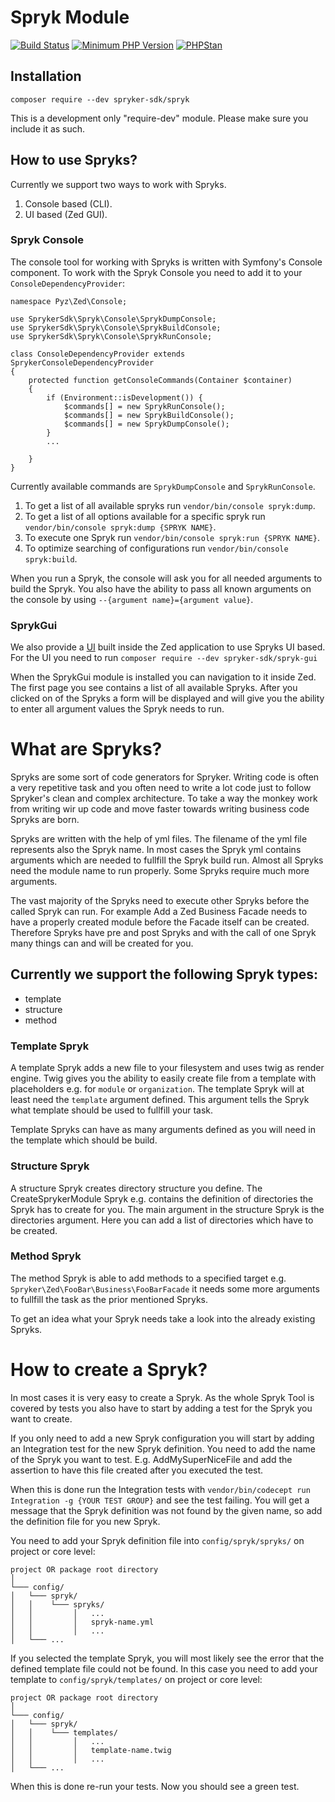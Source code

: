 # Spryk Module

[![Build Status](https://travis-ci.org/spryker-sdk/spryk.svg?branch=master)](https://travis-ci.org/spryker-sdk/spryk)
[![Minimum PHP Version](https://img.shields.io/badge/php-%3E%3D%207.2-8892BF.svg)](https://php.net/)
[![PHPStan](https://img.shields.io/badge/PHPStan-enabled-brightgreen.svg?style=flat)](https://github.com/phpstan/phpstan)

## Installation

```
composer require --dev spryker-sdk/spryk
```

This is a development only "require-dev" module. Please make sure you include it as such.

## How to use Spryks?

Currently we support two ways to work with Spryks.

1. Console based (CLI).
2. UI based (Zed GUI).

### Spryk Console

The console tool for working with Spryks is written with Symfony's Console component. To work with the Spryk Console you need to add it to your `ConsoleDependencyProvider`:

```
namespace Pyz\Zed\Console;

use SprykerSdk\Spryk\Console\SprykDumpConsole;
use SprykerSdk\Spryk\Console\SprykBuildConsole;
use SprykerSdk\Spryk\Console\SprykRunConsole;
 
class ConsoleDependencyProvider extends SprykerConsoleDependencyProvider
{
    protected function getConsoleCommands(Container $container)
    {
        if (Environment::isDevelopment()) {
            $commands[] = new SprykRunConsole();
            $commands[] = new SprykBuildConsole();
            $commands[] = new SprykDumpConsole();
        }
        ...
 
    }
}
```

Currently available commands are `SprykDumpConsole` and `SprykRunConsole`. 

1. To get a list of all available spryks run `vendor/bin/console spryk:dump`. 
2. To get a list of all options available for a specific spryk run `vendor/bin/console spryk:dump {SPRYK NAME}`. 
3. To execute one Spryk run `vendor/bin/console spryk:run {SPRYK NAME}`.
4. To optimize searching of configurations run `vendor/bin/console spryk:build`.

When you run a Spryk, the console will ask you for all needed arguments to build the Spryk. You also have the ability to pass all known arguments on the console by using `--{argument name}={argument value}`.


### SprykGui

We also provide a [UI](https://github.com/spryker-sdk/spryk-gui) built inside the Zed application to use Spryks UI based. For the UI you need to run `composer require --dev spryker-sdk/spryk-gui`

When the SprykGui module is installed you can navigation to it inside Zed. The first page you see contains a list of all available Spryks. After you clicked on of the Spryks a form will be displayed and will give you the ability to enter all argument values the Spryk needs to run.

# What are Spryks?

Spryks are some sort of code generators for Spryker. Writing code is often a very repetitive task and you often need to write a lot code just to follow Spryker's clean and complex architecture.
To take a way the monkey work from writing wir up code and move faster towards writing business code Spryks are born.

Spryks are written with the help of yml files. The filename of the yml file represents also the Spryk name. In most cases the Spryk yml contains arguments which are needed to fullfill the Spryk build run. Almost all Spryks need the module name to run properly. Some Spryks require much more arguments.

The vast majority of the Spryks need to execute other Spryks before the called Spryk can run. For example Add a Zed Business Facade needs to have a properly created module before the Facade itself can be created. Therefore Spryks have pre and post Spryks and with the call of one Spryk many things can and will be created for you.

## Currently we support the following Spryk types:

- template
- structure
- method

### Template Spryk

A template Spryk adds a new file to your filesystem and uses twig as render engine. Twig gives you the ability to easily create file from a template with placeholders e.g. for `module` or `organization`. The template Spryk will at least need the `template` argument defined. This argument tells the Spryk what template should be used to fullfill your task.

Template Spryks can have as many arguments defined as you will need in the template which should be build.

### Structure Spryk

A structure Spryk creates directory structure you define. The CreateSprykerModule Spryk e.g. contains the definition of directories the Spryk has to create for you. The main argument in the structure Spryk is the directories argument. Here you can add a list of directories which have to be created.

### Method Spryk

The method Spryk is able to add methods to a specified target e.g. `Spryker\Zed\FooBar\Business\FooBarFacade` it needs some more arguments to fullfill the task as the prior mentioned Spryks. 

To get an idea what your Spryk needs take a look into the already existing Spryks.  

# How to create a Spryk?

In most cases it is very easy to create a Spryk. As the whole Spryk Tool is covered by tests you also have to start by adding a test for the Spryk you want to create.

If you only need to add a new Spryk configuration you will start by adding an Integration test for the new Spryk definition. You need to add the name of the Spryk you want to test. E.g. AddMySuperNiceFile and add the assertion to have this file created after you executed the test.

When this is done run the Integration tests with `vendor/bin/codecept run Integration -g {YOUR TEST GROUP}` and see the test failing. You will get a message that the Spryk definition was not found by the given name, so add the definition file for you new Spryk. 

You need to add your Spryk definition file into `config/spryk/spryks/` on project or core level:

```
project OR package root directory
│
└─── config/
│   └─── spryk/
│   │    └─── spryks/
│   │         │   ...
│   │         │   spryk-name.yml
│   │         │   ...
│   └─── ...
```

If you selected the template Spryk, you will most likely see the error that the defined template file could not be found. In this case you need to add your template to `config/spryk/templates/` on project or core level:

```
project OR package root directory
│
└─── config/
│   └─── spryk/
│   │    └─── templates/
│   │         │   ...
│   │         │   template-name.twig
│   │         │   ...
│   └─── ...
```

When this is done re-run your tests. Now you should see a green test.
